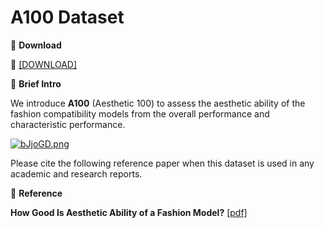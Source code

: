 # A100 Dataset


🖤 **Download**

🍒 [[DOWNLOAD]](https://hkaidlab-my.sharepoint.com/:u:/g/personal/xingxingzou_aidlab_hk/EShVuNwY6_hNh5RfQwzCEScBTTHDQ6vV31RyNJjzSJYTYg?e=lSYYKY)

🖤 **Brief Intro**

We introduce **A100** (Aesthetic 100) to assess the aesthetic ability of the fashion compatibility models from the overall performance and characteristic performance.

[![bJjoGD.png](https://s4.ax1x.com/2022/03/03/bJjoGD.png)](https://imgtu.com/i/bJjoGD)

Please cite the following reference paper when this dataset is used in any academic and research reports.

🖤 **Reference**

**How Good Is Aesthetic Ability of a Fashion Model?** [[pdf]]()

```bib

```


